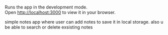 Runs the app in the development mode.\
Open [http://localhost:3000](http://localhost:3000) to view it in your browser.

simple notes app where user can add notes to save it in local storage. also u be able to search or delete exsisting notes
